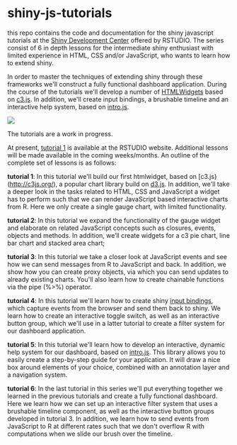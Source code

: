 # shiny-js-tutorials

this repo contains the code and documentation for the shiny javascript tutorials at the [Shiny Development Center](http://shiny.rstudio.com/tutorial/) offered by RSTUDIO. The series consist of 6 in depth lessons for the intermediate shiny enthusiast with limited experience in HTML, CSS and/or JavaScript, who wants to learn how to extend shiny. 

In order to master the techniques of extending shiny through these frameworks we'll construct a fully functional dashboard application. During the course of the tutorials we'll develop a number of [HTMLWidgets](http://www.htmlwidgets.org/) based on [c3.js](http://c3js.org/). In addition, we'll create input bindings, a brushable timeline and an interactive help system, based on [intro.js](http://introjs.com/).

<a href="https://frissdemo.shinyapps.io/FrissDashboard/"><img src="https://raw.githubusercontent.com/FrissAnalytics/shinyJsTutorials/master/tutorials/dashboard.png"></a>

The tutorials are a work in progress.

At present, [tutorial 1](http://shiny.rstudio.com/tutorial/js-lesson1/) is available at the RSTUDIO website. Additional lessons will be made available in the coming weeks/months. An outline of the complete set of lessons is as follows:


**tutorial 1**: In this tutorial we'll build our first htmlwidget, based on [c3.js}(http://c3js.org/), a popular chart library build on [d3.js](https://d3js.org/). In addition, we'll take a deeper look in the tasks related to HTML, CSS and JavaScript a widget has to perform such that we can render JavaScript based interactive charts from R. Here we only create a single gauge chart, with limited functionality.

**tutorial 2**: In this tutorial we expand the functionality of the gauge widget and elaborate on related JavaScript concepts such as closures, events, objects and methods. In addition, we’ll create widgets for a c3 pie chart, line bar chart and stacked area chart;

**tutorial 3**: In this tutorial we take a closer look at JavaScript events and see how we can send messages from R to JavaScript and back. In addition, we show how you can create proxy objects, via which you can send updates to already existing charts. You'll also learn how to create chainable functions via the pipe (%>%) operator.

**tutorial 4**: In this tutorial we'll learn how to create shiny [input bindings](http://shiny.rstudio.com/articles/building-inputs.html), which capture events from the browser and send them back to shiny. We learn how to create an interactive toggle switch, as well as an interactive button group, which we'll use in a latter tutorial to create a filter system for our dashboard application. 

**tutorial 5**: In this tutorial we'll learn how to develop an interactive, dynamic help system for our dashboard, based on [intro.js](http://introjs.com/). This library allows you to easily create a step-by-step guide for your application. It will draw a nice box around elements of your choice, combined with an annotation layer and a navigation system. 

**tutorial 6**: In the last tutorial in this series we'll put everything together we learned in the previous tutorials and create a fully functional dashboard. Here we learn how we can set up an interactive filter system that uses a brushable timeline component, as well as the interactive button groups developed in tutorial 3. In addition, we learn how to send events from JavaScript to R at different rates such that we don't overflow R with computations when we slide our brush over the timeline.
